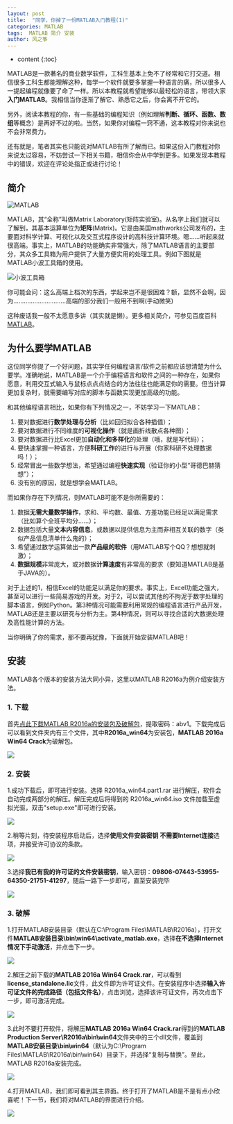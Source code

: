 ```yaml
---
layout: post
title:  "同学，你掉了一份MATLAB入门教程(1)"
categories: MATLAB
tags:  MATLAB 简介 安装
author: 风之筝
---
```


* content
{:toc}

MATLAB是一款著名的商业数学软件，工科生基本上免不了经常和它打交道。相信很多工科生都能理解这种，每学一个软件就要多掌握一种语言的痛，所以很多人一提起编程就像要了命了一样。所以本教程就希望能够以最轻松的语言，带领大家**入门MATLAB**。我相信当你逐渐了解它、熟悉它之后，你会离不开它的。

另外，阅读本教程的你，有一些基础的编程知识（例如理解**判断、循环、函数、数组**等概念）是再好不过的啦。当然，如果你对编程一窍不通，这本教程对你来说也不会非常费力。

还有就是，笔者其实也只能说对MATLAB有所了解而已。如果这份入门教程对你来说太过容易，不妨尝试一下相关书籍，相信你会从中学到更多。如果发现本教程中的错误，欢迎在评论处指正或进行讨论！




## 简介

![](https://raw.githubusercontent.com/ghh3809/ghh3809.github.io/master/_posts/_pic/20170814_matlab.jpg "MATLAB")

MATLAB，其“全称”叫做Matrix Laboratory(矩阵实验室)。从名字上我们就可以了解到，其基本运算单位为**矩阵**(Matrix)。它是由美国mathworks公司发布的，主要面对科学计算、可视化以及交互式程序设计的高科技计算环境。嗯……听起来就很高端。事实上，MATLAB的功能确实非常强大，除了MATLAB语言的主要部分，其众多工具箱为用户提供了大量方便实用的处理工具。例如下图就是MATLAB小波工具箱的使用。

![](https://raw.githubusercontent.com/ghh3809/ghh3809.github.io/master/_posts/_pic/20170814_matlab_tool.jpg "小波工具箱")

你可能会问：这么高端上档次的东西，学起来岂不是很困难？额，显然不会啊，因为…………………………高端的部分我们一般用不到啊(手动微笑)

这种废话我一般不太愿意多讲（其实就是懒）。更多相关简介，可参见百度百科[MATLAB](http://baike.baidu.com/link?url=o17VvI0QcgncZAkZPvdYNXvpbt_VFJW5rKmZDJl7kdgmAMAzuv9EeRkIynHC2XwxZFufr1GN4vp1-t6P3soNr_ "百度百科：MATLAB")。

## 为什么要学MATLAB

这位同学你提了一个好问题，其实学任何编程语言/软件之前都应该想清楚为什么要学。准确地说，MATLAB是一个介于编程语言和软件之间的一种存在，如果你愿意，利用交互式输入与鼠标点点点结合的方法往往也能满足你的需要。但当计算更加复杂时，就需要编写对应的脚本与函数实现更加高级的功能。

和其他编程语言相比，如果你有下列情况之一，不妨学习一下MATLAB：

1. 要对数据进行**数学处理与分析**（比如回归拟合各种插值）；
2. 要对数据进行不同维度的**可视化操作**（就是画折线散点各种图）；
3. 要对数据进行比Excel更加**自动化和多样化**的处理（哦，就是写代码）；
4. 要快速掌握一种语言，方便**科研工作**的进行与开展（你家科研不处理数据吗！）；
5. 经常冒出一些数学想法，希望通过编程**快速实现**（验证你的小型“哥德巴赫猜想”）；
6. 没有别的原因，就是想学会MATLAB。

而如果你存在下列情况，则MATLAB可能不是你所需要的：

1. 数据**无需大量数学操作**，求和、平均数、最值、方差功能已经足以满足需求（比如算个全班平均分……）；
2. 数据包括大量**文本内容信息**，或数据以提供信息为主而非相互关联的数字（类似产品信息清单什么鬼的）；
3. 希望通过数学运算做出一款**产品级的软件**（用MATLAB写个QQ？想想就刺激）；
4. **数据规模**非常庞大，或对数据**计算速度**有非常高的要求（要知道MATLAB是基于JAVA的）。

对于上述的1，相信Excel的功能足以满足你的要求。事实上，Excel功能之强大，甚至可以进行一些简易游戏的开发。对于2，可以尝试其他的不拘泥于数字处理的脚本语言，例如Python。第3种情况可能需要利用常规的编程语言进行产品开发，MATLAB还是主要以研究与分析为主。第4种情况，则可以寻找合适的大数据处理及高性能计算的方法。

当你明确了你的需求，那不要再犹豫，下面就开始安装MATLAB吧！

## 安装

MATLAB各个版本的安装方法大同小异，这里以MATLAB R2016a为例介绍安装方法。

### 1. 下载

首先[点此下载MATLAB R2016a的安装包及破解包](https://pan.baidu.com/s/1c20AVTI)，提取密码：abv1。下载完成后可以看到文件夹内有三个文件，其中**R2016a_win64**为安装包，**MATLAB 2016a Win64 Crack**为破解包。

![](https://raw.githubusercontent.com/ghh3809/ghh3809.github.io/master/_posts/_pic/20170814_download.png)

### 2. 安装

1.成功下载后，即可进行安装。选择 R2016a_win64.part1.rar 进行解压，软件会自动完成两部分的解压。解压完成后将得到的 R2016a_win64.iso 文件加载至虚拟光驱，双击"setup.exe"即可进行安装。

![](https://raw.githubusercontent.com/ghh3809/ghh3809.github.io/master/_posts/_pic/20170814_step1.jpg)

2.稍等片刻，待安装程序启动后，选择**使用文件安装密钥 不需要Internet连接**选项，并接受许可协议的条款。

![](https://raw.githubusercontent.com/ghh3809/ghh3809.github.io/master/_posts/_pic/20170814_step2.jpg)

3.选择**我已有我的许可证的文件安装密钥**，输入密钥：**09806-07443-53955-64350-21751-41297**，随后一路下一步即可，直至安装完毕

![](https://raw.githubusercontent.com/ghh3809/ghh3809.github.io/master/_posts/_pic/20170814_step3.jpg)

### 3. 破解

1.打开MATLAB安装目录（默认在C:\Program Files\MATLAB\R2016a），打开文件**MATLAB安装目录\bin\win64\activate_matlab.exe**，选择**在不选择Internet情况下手动激活**，并点击下一步。

![](https://raw.githubusercontent.com/ghh3809/ghh3809.github.io/master/_posts/_pic/20170814_step4.jpg)

2.解压之前下载的**MATLAB 2016a Win64 Crack.rar**，可以看到**license_standalone.lic**文件，此文件即为许可证文件。在安装程序中选择**输入许可证文件的完成路径（包括文件名）**，点击浏览，选择该许可证文件，再次点击下一步，即可激活完成。

![](https://raw.githubusercontent.com/ghh3809/ghh3809.github.io/master/_posts/_pic/20170814_step5.jpg)

3.此时不要打开软件，将解压**MATLAB 2016a Win64 Crack.rar**得到的**MATLAB Production Server\R2016a\bin\win64**文件夹中的三个dll文件，覆盖到**MATLAB安装目录\bin\win64**（默认为C:\Program Files\MATLAB\R2016a\bin\win64）目录下，并选择“复制与替换”。至此，MATLAB R2016a安装完成。

![](https://raw.githubusercontent.com/ghh3809/ghh3809.github.io/master/_posts/_pic/20170814_step6.jpg)

4.打开MATLAB，我们即可看到其主界面。终于打开了MATLAB是不是有点小欣喜呢！下一节，我们将对MATLAB的界面进行介绍。

![](https://raw.githubusercontent.com/ghh3809/ghh3809.github.io/master/_posts/_pic/20170814_main.png)



